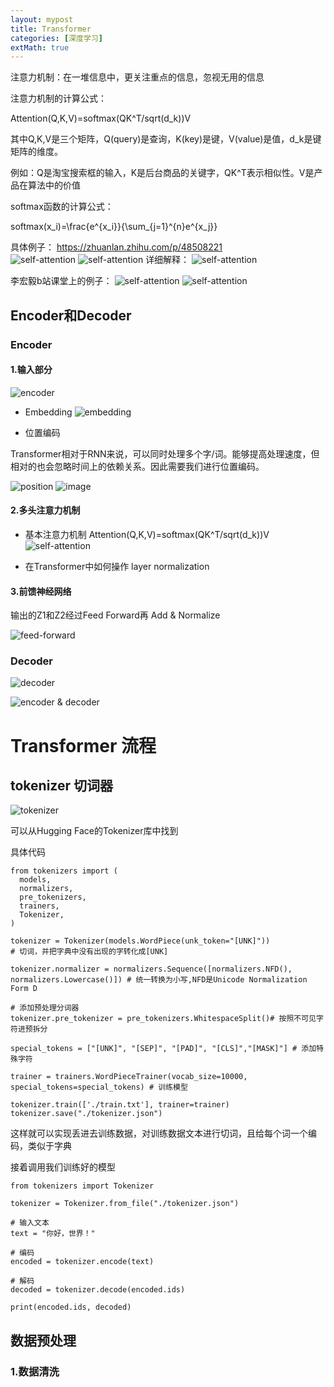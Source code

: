 ```yaml
---
layout: mypost
title: Transformer
categories: [深度学习]
extMath: true
---
```


注意力机制：在一堆信息中，更关注重点的信息，忽视无用的信息

注意力机制的计算公式：

Attention(Q,K,V)=softmax(QK^T/sqrt(d_k))V

其中Q,K,V是三个矩阵，Q(query)是查询，K(key)是键，V(value)是值，d_k是键矩阵的维度。

例如：Q是淘宝搜索框的输入，K是后台商品的关键字，QK^T表示相似性。V是产品在算法中的价值

softmax函数的计算公式：

softmax(x_i)=\frac{e^{x_i}}{\sum_{j=1}^{n}e^{x_j}}

具体例子：
https://zhuanlan.zhihu.com/p/48508221      
![self-attention](self_attention.png)
![self-attention](self_attention2.png)
详细解释：
![self-attention](self_attention3.png)

李宏毅b站课堂上的例子：
![self-attention](sa1.png)
![self-attention](sa2.png)


## Encoder和Decoder

### Encoder

#### 1.输入部分
![encoder](encoders.png)

- Embedding
![embedding](embedding.png)

- 位置编码

Transformer相对于RNN来说，可以同时处理多个字/词。能够提高处理速度，但相对的也会忽略时间上的依赖关系。因此需要我们进行位置编码。

![position](position.png)
![image](image.png)

#### 2.多头注意力机制
- 基本注意力机制
Attention(Q,K,V)=softmax(QK^T/sqrt(d_k))V
![self-attention](self_attention.png)

- 在Transformer中如何操作
layer normalization


#### 3.前馈神经网络
输出的Z1和Z2经过Feed Forward再 Add & Normalize

![feed-forward](forward.png)


### Decoder
![decoder](decoder.png)


![encoder & decoder](image2.png)








# Transformer 流程

## tokenizer 切词器
![tokenizer](tokenizer.png)

可以从Hugging Face的Tokenizer库中找到


具体代码
```
from tokenizers import (
  models,
  normalizers,
  pre_tokenizers,
  trainers,
  Tokenizer,
)

tokenizer = Tokenizer(models.WordPiece(unk_token="[UNK]"))
# 切词，并把字典中没有出现的字转化成[UNK]

tokenizer.normalizer = normalizers.Sequence([normalizers.NFD(), normalizers.Lowercase()]) # 统一转换为小写,NFD是Unicode Normalization Form D

# 添加预处理分词器
tokenizer.pre_tokenizer = pre_tokenizers.WhitespaceSplit()# 按照不可见字符进预拆分

special_tokens = ["[UNK]", "[SEP]", "[PAD]", "[CLS]","[MASK]"] # 添加特殊字符

trainer = trainers.WordPieceTrainer(vocab_size=10000, special_tokens=special_tokens) # 训练模型

tokenizer.train(['./train.txt'], trainer=trainer)
tokenizer.save("./tokenizer.json")
```

这样就可以实现丢进去训练数据，对训练数据文本进行切词，且给每个词一个编码，类似于字典

接着调用我们训练好的模型
```
from tokenizers import Tokenizer

tokenizer = Tokenizer.from_file("./tokenizer.json")

# 输入文本
text = "你好，世界！"

# 编码
encoded = tokenizer.encode(text)

# 解码
decoded = tokenizer.decode(encoded.ids)

print(encoded.ids, decoded)
```


## 数据预处理

### 1.数据清洗